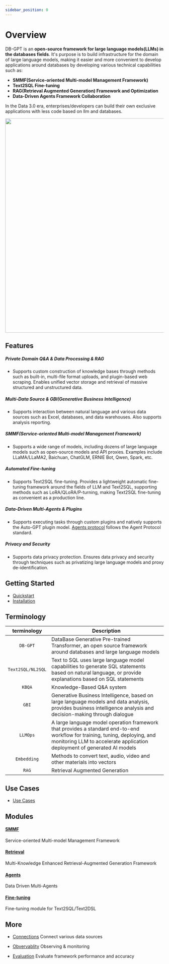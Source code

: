 ```yaml
---
sidebar_position: 0
---
```


# Overview
DB-GPT is an **open-source framework for large language models(LLMs) in the databases fields**. It's purpose is to build infrastructure for the domain of large language models, making it easier and more convenient to develop applications around databases by developing various technical capabilities such as:

-  **SMMF(Service-oriented Multi-model Management Framework)**
-  **Text2SQL Fine-tuning**
-  **RAG(Retrieval Augmented Generation) Framework and Optimization**
-  **Data-Driven Agents Framework Collaboration**

In the Data 3.0 era, enterprises/developers can build their own exclusive applications with less code based on llm and databases.

<p align="left">
  <img src={'/img/dbgpt.png'} width="680px" />
</p>


## Features

##### Private Domain Q&A & Data Processing & RAG
- Supports custom construction of knowledge bases through methods such as built-in, multi-file format uploads, and plugin-based web scraping. Enables unified vector storage and retrieval of massive structured and unstructured data.

##### Multi-Data Source & GBI(Generative Business Intelligence)
- Supports interaction between natural language and various data sources such as Excel, databases, and data warehouses. Also supports analysis reporting. 

##### SMMF(Service-oriented Multi-model Management Framework)
- Supports a wide range of models, including dozens of large language models such as open-source models and API proxies. Examples include LLaMA/LLaMA2, Baichuan, ChatGLM, ERNIE Bot, Qwen, Spark, etc.

##### Automated Fine-tuning
- Supports Text2SQL fine-tuning. Provides a lightweight automatic fine-tuning framework around the fields of LLM and Text2SQL, supporting methods such as LoRA/QLoRA/P-turning, making Text2SQL fine-tuning as convenient as a production line.
##### Data-Driven Multi-Agents & Plugins
- Supports executing tasks through custom plugins and natively supports the Auto-GPT plugin model. [Agents protocol](https://agentprotocol.ai/) follows the Agent Protocol standard.

##### Privacy and Security
- Supports data privacy protection. Ensures data privacy and security through techniques such as privatizing large language models and proxy de-identification.

## Getting Started

 - [Quickstart](/docs/quickstart)
 - [Installation](/docs/installation)


## Terminology

| terminology          | Description                                                   |
|----------------------|---------------------------------------------------------------|
| <center> `DB-GPT`       </center>| DataBase Generative Pre-trained Transformer, an open source framework around databases and large language models |
| <center> `Text2SQL/NL2SQL`  </center>  | Text to SQL uses large language model capabilities to generate SQL statements based on natural language, or provide explanations based on SQL statements |
| <center>`KBQA`   </center>  | Knowledge-Based Q&A system |
| <center>`GBI`            </center>  | Generative Business Intelligence, based on large language models and data analysis, provides business intelligence analysis and decision-making through dialogue |
| <center>`LLMOps`   </center>  | A large language model operation framework that provides a standard end-to-end workflow for training, tuning, deploying, and monitoring LLM to accelerate application deployment of generated AI models |
|<center> `Embedding`  </center>   | Methods to convert text, audio, video and other materials into vectors |
|<center> `RAG`   </center>| Retrieval Augmented Generation |

## Use Cases

- [Use Cases](/docs/use_cases)

## Modules

#### [SMMF](/docs/modules/smmf)
Service-oriented Multi-model Management Framework 

#### [Retrieval](/docs/modules/rag)
Multi-Knowledge Enhanced Retrieval-Augmented Generation Framework

#### [Agents](/docs/modules/agent)
Data Driven Multi-Agents

#### [Fine-tuning](/docs/modules/fine_tuning)
Fine-tuning module for Text2SQL/Text2DSL


## More

- [Connections](/docs/modules/connections) 
Connect various data sources

- [Obvervablity](/docs/operation_manual/advanced_tutorial/debugging)
Observing & monitoring

- [Evaluation](/docs/modules/eval)
Evaluate framework performance and accuracy